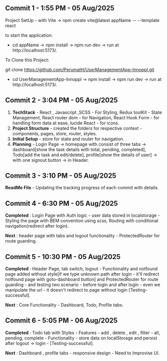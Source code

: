 ## Commit 1 - 1:55 PM - 05 Aug/2025

Project SetUp - with Vite -> npm create vite@latest appName -- --template react

to start the application:

- cd appName -> npm install -> npm run dev -> run at http://localhost:5173/.

To Clone this Project:

git clone https://github.com/PerumalH/UserManagementApp-Innoppl.git

- cd UserManagementApp-Innoppl -> npm install -> npm run dev -> run at http://localhost:5173/.

## Commit 2 - 3:04 PM - 05 Aug/2025

1. **TechStack** - React , Javascript ,SCSS - For Styling, Redux toolKit - State Management, React router dom - for Navigation, React Hook Form - for handling form data at ease, lucide React - for icons.
2. **Project Structure** - created the folders for respective context - components, pages, store, router, styles.
3. **Initial Setup** - store for state and router for navigation.
4. **Planning** - Login Page -> homepage with consist of three tabs -> dashboard[show the task details with total, pending, completed], Todo[add the task and edit/delete], profile[show the details of user] -> with one signout button -> in Header.

## Commit 3 - 3:10 PM - 05 Aug/2025

**ReadMe File** - Updating the tracking progress of each commit with details.

## Commit 4 - 6:30 PM - 05 Aug/2025

**Completed** : Login Page with Auth logic - user data stored in localstorage - Styling the page with BEM convention using scss, Routing with conditional navigation(redirect after login).

**Next** : header page with tabs and logout functionality - ProtectedRouter for route guarding.

## Commit 5 - 10:30 PM - 05 Aug/2025

**Completed** : Header Page, tab switch, logout - Functionality and notfound page added without style[if we type unknown path after login - it'll redirect notfound page with goto-dashboard button] and ProtectedRouter for route guarding - and testing two scenario - before login and after login - even we manipulate the url - it doesn't redirect to page without login [Testing-successful].

**Next** : Core Functionality - Dashboard, Todo, Profile tabs.

## Commit 6 - 5:05 PM - 06 Aug/2025

**Completed** : Todo tab with Styles - Features - add , delete , edit , filter - all, pending, complete - Functionality - store data on localStorage and persist after logout -> login - [Testing-successful].

**Next** : Dashboard , profile tabs - responsive design - Need to Improvise UI.

